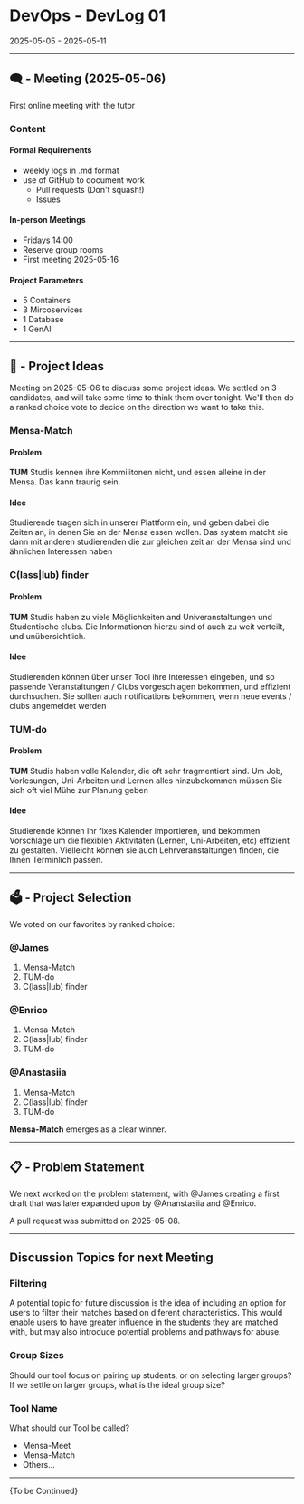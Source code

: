 # DevOps - DevLog 01
2025-05-05 - 2025-05-11

---

## 🗨️ - Meeting (2025-05-06)
First online meeting with the tutor

### Content
#### Formal Requirements
- weekly logs in .md format
- use of GitHub to document work
	- Pull requests (Don't squash!)
	- Issues
#### In-person Meetings
- Fridays 14:00
- Reserve group rooms
- First meeting 2025-05-16
#### Project Parameters
- 5 Containers
- 3 Mircoservices
- 1 Database
- 1 GenAI

---

## 💭 - Project Ideas
Meeting on 2025-05-06 to discuss some project ideas. We settled on 3 candidates, and will take some time to think them over tonight. We'll then do a ranked choice vote to decide on the direction we want to take this.

### Mensa-Match
#### Problem
**TUM** Studis kennen ihre Kommilitonen nicht, und essen alleine in der Mensa. Das kann traurig sein.
#### Idee
Studierende tragen sich in unserer Plattform ein, und geben dabei die Zeiten an, in denen Sie an der Mensa essen wollen. Das system matcht sie dann mit anderen studierenden die zur gleichen zeit an der Mensa sind und ähnlichen Interessen haben

### C(lass|lub) finder
#### Problem
**TUM** Studis haben zu viele Möglichkeiten and Univeranstaltungen und Studentische clubs. Die Informationen hierzu sind of auch zu weit verteilt, und unübersichtlich.
#### Idee
Studierenden können über unser Tool ihre Interessen eingeben, und so passende Veranstaltungen / Clubs vorgeschlagen bekommen, und effizient durchsuchen. Sie sollten auch notifications bekommen, wenn neue events / clubs angemeldet werden

### TUM-do
#### Problem
**TUM** Studis haben volle Kalender, die oft sehr fragmentiert sind. Um Job, Vorlesungen, Uni-Arbeiten und Lernen alles hinzubekommen müssen Sie sich oft viel Mühe zur Planung geben
#### Idee
Studierende können Ihr fixes Kalender importieren, und bekommen Vorschläge um die flexiblen Aktivitäten (Lernen, Uni-Arbeiten, etc) effizient zu gestalten. Vielleicht können sie auch Lehrveranstaltungen finden, die Ihnen Terminlich passen.

---

## 🗳️ - Project Selection

We voted on our favorites by ranked choice:

### @James
1. Mensa-Match
2. TUM-do
3. C(lass|lub) finder

### @Enrico
1. Mensa-Match
2. C(lass|lub) finder
3. TUM-do

### @Anastasiia
1. Mensa-Match
2. C(lass|lub) finder
3. TUM-do

**Mensa-Match** emerges as a clear winner.

---

## 📋 - Problem Statement

We next worked on the problem statement, with @James creating a first draft that was later expanded upon by @Ananstasiia and @Enrico.

A pull request was submitted on 2025-05-08.

---

## Discussion Topics for next Meeting

### Filtering
A potential topic for future discussion is the idea of including an option for users to filter their matches based on diferent characteristics. This would enable users to have greater influence in the students they are matched with, but may also introduce potential problems and pathways for abuse.

### Group Sizes
Should our tool focus on pairing up students, or on selecting larger groups? If we settle on larger groups, what is the ideal group size?

### Tool Name
What should our Tool be called?
- Mensa-Meet
- Mensa-Match
- Others...


---

{To be Continued}
